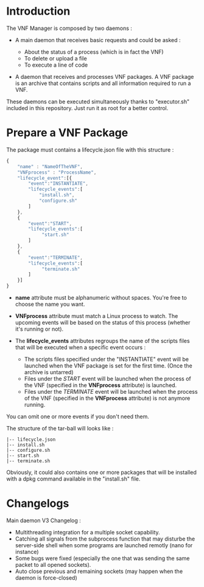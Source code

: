 # Introduction

The VNF Manager is composed by two daemons : 

- A main daemon that receives basic requests and could be asked :
	* About the status of a process (which is in fact the VNF)
	* To delete or upload a file  
	* To execute a line of code

- A daemon that receives and processes VNF packages. A VNF package is 
an archive that contains scripts and all information required to run a
VNF.

These daemons can be executed simultaneously thanks to "executor.sh"
included in this repository. 
Just run it as root for a better control.



# Prepare a VNF Package

The package must contains a lifecycle.json file with this structure : 

```javascript
{
    "name" : "NameOfTheVNF",
    "VNFprocess" : "ProcessName",
    "lifecycle_event":[{
        "event":"INSTANTIATE",
        "lifecycle_events":[
            "install.sh",
            "configure.sh"
        ]
    },
    {
        "event":"START",
        "lifecycle_events":[
             "start.sh"
        ]
    },
    {
        "event":"TERMINATE",
        "lifecycle_events":[
             "terminate.sh"
        ]
    }]
}
```

- **name** attribute must be alphanumeric without spaces. You're free to choose
the name you want.

- **VNFprocess** attribute must match a Linux process to watch. The upcoming events will
be based on the status of this process (whether it's running or not).

- The **lifecycle_events** attributes regroups the name of the scripts files that
will be executed when a specific event occurs : 
	* The scripts files specified under the "INSTANTIATE" event will be launched
	when the VNF package is set for the first time. (Once the archive is untarred)
	* Files under the *START* event will be launched when the process of the VNF 
	(specified in the **VNFprocess** attribute) is launched.
	* Files under the *TERMINATE* event will be launched when the process of the VNF 
	(specified in the **VNFprocess** attribute) is not anymore running.

You can omit one or more events if you don't need them.


The structure of the tar-ball will looks like :
```
|-- lifecycle.json
|-- install.sh
|-- configure.sh
|-- start.sh
|-- terminate.sh
```

Obviously, it could also contains one or more packages that will be installed
with a dpkg command available in the "install.sh" file.



# Changelogs

Main daemon V3 Changelog : 
- Multithreading integration for a multiple socket capability.
- Catching all signals from the subprocess function that may disturbe
	the server-side shell when some programs are launched remotly (nano for instance)
- Some bugs were fixed (especially the one that was sending the same packet 
	to all opened sockets).
- Auto close previous and remaining sockets (may happen when the daemon is 
	force-closed)
